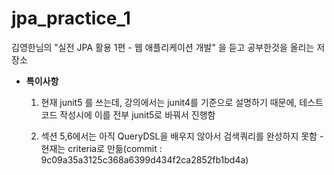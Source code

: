 # jpa_practice_1
김영한님의 "실전 JPA 활용 1편 - 웹 애플리케이션 개발" 을 듣고 공부한것을 올리는 저장소

- **특이사항**

    1. 현재 junit5 를 쓰는데, 강의에서는 junit4를 기준으로 설명하기 때문에, 테스트 코드 작성시에 이를 전부 junit5로 바꿔서 진행함

    2. 섹션 5,6에서는 아직  QueryDSL을 배우지 않아서 검색쿼리를 완성하지 못함 - 현재는 criteria로 만듦(commit : 9c09a35a3125c368a6399d434f2ca2852fb1bd4a)